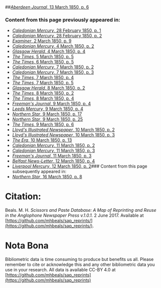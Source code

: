 ##[*Aberdeen Journal*, 13 March 1850, p. 6](https://mhbeals.github.io/sap_html/Aberdeen-Journal/Aberdeen-Journal-13-March-1850-p-6)

### Content from this page previously appeared in:
+ [*Caledonian Mercury*, 28 February 1850, p. 1](https://mhbeals.github.io/sap_html/Caledonian-Mercury/Caledonian-Mercury-28-February-1850-p-1)
+ [*Caledonian Mercury*, 28 February 1850, p. 2](https://mhbeals.github.io/sap_html/Caledonian-Mercury/Caledonian-Mercury-28-February-1850-p-2)
+ [*Examiner*, 2 March 1850, p. 9](https://mhbeals.github.io/sap_html/Examiner/Examiner-2-March-1850-p-9)
+ [*Caledonian Mercury*, 4 March 1850, p. 2](https://mhbeals.github.io/sap_html/Caledonian-Mercury/Caledonian-Mercury-4-March-1850-p-2)
+ [*Glasgow Herald*, 4 March 1850, p. 4](https://mhbeals.github.io/sap_html/Glasgow-Herald/Glasgow-Herald-4-March-1850-p-4)
+ [*The Times*, 5 March 1850, p. 5](https://mhbeals.github.io/sap_html/The-Times/The-Times-5-March-1850-p-5)
+ [*The Times*, 6 March 1850, p. 5](https://mhbeals.github.io/sap_html/The-Times/The-Times-6-March-1850-p-5)
+ [*Caledonian Mercury*, 7 March 1850, p. 2](https://mhbeals.github.io/sap_html/Caledonian-Mercury/Caledonian-Mercury-7-March-1850-p-2)
+ [*Caledonian Mercury*, 7 March 1850, p. 3](https://mhbeals.github.io/sap_html/Caledonian-Mercury/Caledonian-Mercury-7-March-1850-p-3)
+ [*The Times*, 7 March 1850, p. 4](https://mhbeals.github.io/sap_html/The-Times/The-Times-7-March-1850-p-4)
+ [*The Times*, 7 March 1850, p. 5](https://mhbeals.github.io/sap_html/The-Times/The-Times-7-March-1850-p-5)
+ [*Glasgow Herald*, 8 March 1850, p. 2](https://mhbeals.github.io/sap_html/Glasgow-Herald/Glasgow-Herald-8-March-1850-p-2)
+ [*The Times*, 8 March 1850, p. 2](https://mhbeals.github.io/sap_html/The-Times/The-Times-8-March-1850-p-2)
+ [*The Times*, 8 March 1850, p. 4](https://mhbeals.github.io/sap_html/The-Times/The-Times-8-March-1850-p-4)
+ [*Freeman's Journal*, 9 March 1850, p. 4](https://mhbeals.github.io/sap_html/Freeman's-Journal/Freeman's-Journal-9-March-1850-p-4)
+ [*Leeds Mercury*, 9 March 1850, p. 4](https://mhbeals.github.io/sap_html/Leeds-Mercury/Leeds-Mercury-9-March-1850-p-4)
+ [*Northern Star*, 9 March 1850, p. 17](https://mhbeals.github.io/sap_html/Northern-Star/Northern-Star-9-March-1850-p-17)
+ [*Northern Star*, 9 March 1850, p. 25](https://mhbeals.github.io/sap_html/Northern-Star/Northern-Star-9-March-1850-p-25)
+ [*The Times*, 9 March 1850, p. 6](https://mhbeals.github.io/sap_html/The-Times/The-Times-9-March-1850-p-6)
+ [*Lloyd's Illustrated Newspaper*, 10 March 1850, p. 2](https://mhbeals.github.io/sap_html/Lloyd's-Illustrated-Newspaper/Lloyd's-Illustrated-Newspaper-10-March-1850-p-2)
+ [*Lloyd's Illustrated Newspaper*, 10 March 1850, p. 3](https://mhbeals.github.io/sap_html/Lloyd's-Illustrated-Newspaper/Lloyd's-Illustrated-Newspaper-10-March-1850-p-3)
+ [*The Era*, 10 March 1850, p. 13](https://mhbeals.github.io/sap_html/The-Era/The-Era-10-March-1850-p-13)
+ [*Caledonian Mercury*, 11 March 1850, p. 2](https://mhbeals.github.io/sap_html/Caledonian-Mercury/Caledonian-Mercury-11-March-1850-p-2)
+ [*Caledonian Mercury*, 11 March 1850, p. 3](https://mhbeals.github.io/sap_html/Caledonian-Mercury/Caledonian-Mercury-11-March-1850-p-3)
+ [*Freeman's Journal*, 11 March 1850, p. 3](https://mhbeals.github.io/sap_html/Freeman's-Journal/Freeman's-Journal-11-March-1850-p-3)
+ [*Belfast News-Letter*, 12 March 1850, p. 4](https://mhbeals.github.io/sap_html/Belfast-News-Letter/Belfast-News-Letter-12-March-1850-p-4)
+ [*Liverpool Mercury*, 12 March 1850, p. 2](https://mhbeals.github.io/sap_html/Liverpool-Mercury/Liverpool-Mercury-12-March-1850-p-2)### Content from this page subsequently appeared in:
+ [*Northern Star*, 16 March 1850, p. 8](https://mhbeals.github.io/sap_html/Northern-Star/Northern-Star-16-March-1850-p-8)
                    
# Citation: 

Beals. M. H. *Scissors and Paste Database: A Map of Reprinting and Reuse in the Anglophone Newspaper Press v.1.0.1.* 2 June 2017. Available at [https://github.com/mhbeals/sap_reprints/](https://github.com/mhbeals/sap_reprints/). 
                    
# Nota Bona

Bibliometric data is time consuming to produce but benefits us all. Please remember to cite or acknowledge this and any other bibliometric data you use in your research. All data is available CC-BY 4.0 at [https://github.com/mhbeals/sap_reprints](https://github.com/mhbeals/sap_reprints)